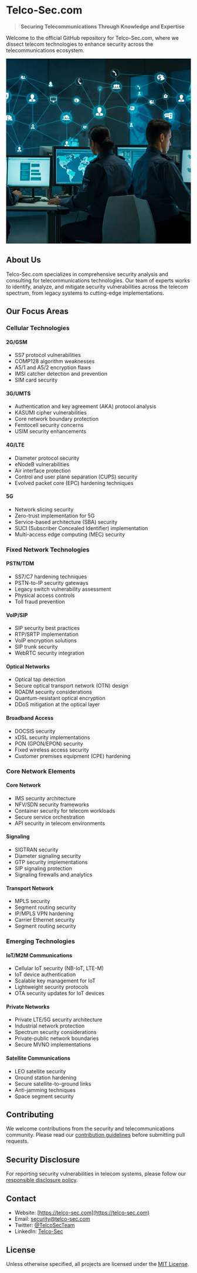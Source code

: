 


# Telco-Sec.com

> **Securing Telecommunications Through Knowledge and Expertise**

Welcome to the official GitHub repository for Telco-Sec.com, where we dissect telecom technologies to enhance security across the telecommunications ecosystem.

![Logo](./images/LEA.jpg)

## About Us

Telco-Sec.com specializes in comprehensive security analysis and consulting for telecommunications technologies. Our team of experts works to identify, analyze, and mitigate security vulnerabilities across the telecom spectrum, from legacy systems to cutting-edge implementations.

## Our Focus Areas

### Cellular Technologies

#### 2G/GSM
* SS7 protocol vulnerabilities
* COMP128 algorithm weaknesses
* A5/1 and A5/2 encryption flaws
* IMSI catcher detection and prevention
* SIM card security

#### 3G/UMTS
* Authentication and key agreement (AKA) protocol analysis
* KASUMI cipher vulnerabilities
* Core network boundary protection
* Femtocell security concerns
* USIM security enhancements

#### 4G/LTE
* Diameter protocol security
* eNodeB vulnerabilities
* Air interface protection
* Control and user plane separation (CUPS) security
* Evolved packet core (EPC) hardening techniques

#### 5G
* Network slicing security
* Zero-trust implementation for 5G
* Service-based architecture (SBA) security
* SUCI (Subscriber Concealed Identifier) implementation
* Multi-access edge computing (MEC) security

### Fixed Network Technologies

#### PSTN/TDM
* SS7/C7 hardening techniques
* PSTN-to-IP security gateways
* Legacy switch vulnerability assessment
* Physical access controls
* Toll fraud prevention

#### VoIP/SIP
* SIP security best practices
* RTP/SRTP implementation
* VoIP encryption solutions
* SIP trunk security
* WebRTC security integration

#### Optical Networks
* Optical tap detection
* Secure optical transport network (OTN) design
* ROADM security considerations
* Quantum-resistant optical encryption
* DDoS mitigation at the optical layer

#### Broadband Access
* DOCSIS security
* xDSL security implementations
* PON (GPON/EPON) security
* Fixed wireless access security
* Customer premises equipment (CPE) hardening

### Core Network Elements

#### Core Network
* IMS security architecture
* NFV/SDN security frameworks
* Container security for telecom workloads
* Secure service orchestration
* API security in telecom environments

#### Signaling
* SIGTRAN security
* Diameter signaling security
* GTP security implementations
* SIP signaling protection
* Signaling firewalls and analytics

#### Transport Network
* MPLS security
* Segment routing security
* IP/MPLS VPN hardening
* Carrier Ethernet security
* Segment routing security

### Emerging Technologies

#### IoT/M2M Communications
* Cellular IoT security (NB-IoT, LTE-M)
* IoT device authentication
* Scalable key management for IoT
* Lightweight security protocols
* OTA security updates for IoT devices

#### Private Networks
* Private LTE/5G security architecture
* Industrial network protection
* Spectrum security considerations
* Private-public network boundaries
* Secure MVNO implementations

#### Satellite Communications
* LEO satellite security
* Ground station hardening
* Secure satellite-to-ground links
* Anti-jamming techniques
* Space segment security


## Contributing

We welcome contributions from the security and telecommunications community. Please read our [contribution guidelines](https://github.com/telco-sec/community/contributing.md) before submitting pull requests.

## Security Disclosure

For reporting security vulnerabilities in telecom systems, please follow our [responsible disclosure policy](https://telco-sec.com/disclosure-policy).

## Contact

* Website: [https://telco-sec.com](https://telco-sec.com)
* Email: security@telco-sec.com
* Twitter: [@TelcoSecTeam](https://twitter.com/TelcoSecTeam)
* LinkedIn: [Telco-Sec](https://linkedin.com/company/telco-sec)

## License

Unless otherwise specified, all projects are licensed under the [MIT License](LICENSE).
